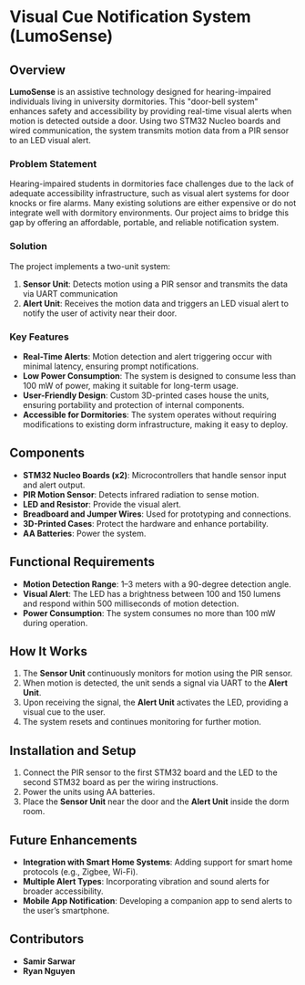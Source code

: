 # Visual Cue Notification System (LumoSense)

## Overview
**LumoSense** is an assistive technology designed for hearing-impaired individuals living in university dormitories. This "door-bell system" enhances safety and accessibility by providing real-time visual alerts when motion is detected outside a door. Using two STM32 Nucleo boards and wired communication, the system transmits motion data from a PIR sensor to an LED visual alert.

### Problem Statement
Hearing-impaired students in dormitories face challenges due to the lack of adequate accessibility infrastructure, such as visual alert systems for door knocks or fire alarms. Many existing solutions are either expensive or do not integrate well with dormitory environments. Our project aims to bridge this gap by offering an affordable, portable, and reliable notification system.

### Solution
The project implements a two-unit system:
1. **Sensor Unit**: Detects motion using a PIR sensor and transmits the data via UART communication
2. **Alert Unit**: Receives the motion data and triggers an LED visual alert to notify the user of activity near their door.

### Key Features
- **Real-Time Alerts**: Motion detection and alert triggering occur with minimal latency, ensuring prompt notifications.
- **Low Power Consumption**: The system is designed to consume less than 100 mW of power, making it suitable for long-term usage.
- **User-Friendly Design**: Custom 3D-printed cases house the units, ensuring portability and protection of internal components.
- **Accessible for Dormitories**: The system operates without requiring modifications to existing dorm infrastructure, making it easy to deploy.

## Components
- **STM32 Nucleo Boards (x2)**: Microcontrollers that handle sensor input and alert output.
- **PIR Motion Sensor**: Detects infrared radiation to sense motion.
- **LED and Resistor**: Provide the visual alert.
- **Breadboard and Jumper Wires**: Used for prototyping and connections.
- **3D-Printed Cases**: Protect the hardware and enhance portability.
- **AA Batteries**: Power the system.

## Functional Requirements
- **Motion Detection Range**: 1–3 meters with a 90-degree detection angle.
- **Visual Alert**: The LED has a brightness between 100 and 150 lumens and respond within 500 milliseconds of motion detection.
- **Power Consumption**: The system consumes no more than 100 mW during operation.

## How It Works
1. The **Sensor Unit** continuously monitors for motion using the PIR sensor.
2. When motion is detected, the unit sends a signal via UART to the **Alert Unit**.
3. Upon receiving the signal, the **Alert Unit** activates the LED, providing a visual cue to the user.
4. The system resets and continues monitoring for further motion.

## Installation and Setup
1. Connect the PIR sensor to the first STM32 board and the LED to the second STM32 board as per the wiring instructions.
2. Power the units using AA batteries.
3. Place the **Sensor Unit** near the door and the **Alert Unit** inside the dorm room.

## Future Enhancements
- **Integration with Smart Home Systems**: Adding support for smart home protocols (e.g., Zigbee, Wi-Fi).
- **Multiple Alert Types**: Incorporating vibration and sound alerts for broader accessibility.
- **Mobile App Notification**: Developing a companion app to send alerts to the user’s smartphone.

## Contributors
- **Samir Sarwar**
- **Ryan Nguyen**
